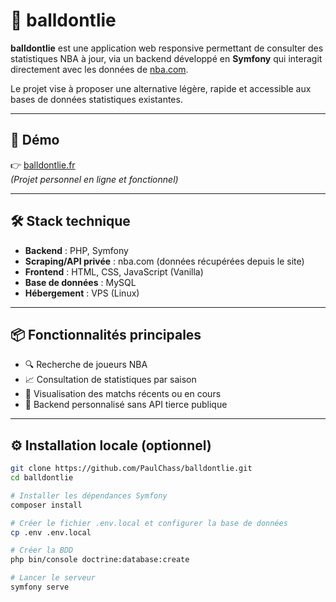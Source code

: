 # 🏀 balldontlie

**balldontlie** est une application web responsive permettant de consulter des statistiques NBA à jour, via un backend développé en **Symfony** qui interagit directement avec les données de [nba.com](https://nba.com).

Le projet vise à proposer une alternative légère, rapide et accessible aux bases de données statistiques existantes.

---

## 🚀 Démo

👉 [balldontlie.fr](https://balldontlie.fr)  
*(Projet personnel en ligne et fonctionnel)*

---

## 🛠 Stack technique

- **Backend** : PHP, Symfony
- **Scraping/API privée** : nba.com (données récupérées depuis le site)
- **Frontend** : HTML, CSS, JavaScript (Vanilla)
- **Base de données** : MySQL
- **Hébergement** : VPS (Linux)

---

## 📦 Fonctionnalités principales

- 🔍 Recherche de joueurs NBA
- 📈 Consultation de statistiques par saison
- 📆 Visualisation des matchs récents ou en cours
- 🧩 Backend personnalisé sans API tierce publique

---



## ⚙️ Installation locale (optionnel)

```bash
git clone https://github.com/PaulChass/balldontlie.git
cd balldontlie

# Installer les dépendances Symfony
composer install

# Créer le fichier .env.local et configurer la base de données
cp .env .env.local

# Créer la BDD
php bin/console doctrine:database:create

# Lancer le serveur
symfony serve
